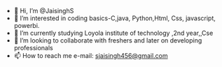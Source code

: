 - 👋 Hi, I’m @JaisinghS
- 👀 I’m interested in coding basics-C,java, Python,Html, Css, javascript, powerbi.
- 🌱 I’m currently studying Loyola institute of technology ,2nd year,,Cse
- 💞️ I’m looking to collaborate with freshers and later on developing professionals
- 📫 How to reach me e-mail: sjaisingh456@gmail.com

<!---
JaisinghS/JaisinghS is a ✨ special ✨ repository because its `README.md` (this file) appears on your GitHub profile.
You can click the Preview link to take a look at your changes.
--->
